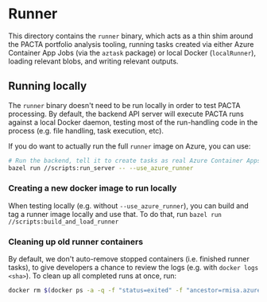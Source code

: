 # Runner

This directory contains the `runner` binary, which acts as a thin shim around the PACTA portfolio analysis tooling, running tasks created via either Azure Container App Jobs (via the `aztask` package) or local Docker (`localRunner`), loading relevant blobs, and writing relevant outputs.

## Running locally

The `runner` binary doesn't need to be run locally in order to test PACTA processing. By default, the backend API server will execute PACTA runs against a local Docker daemon, testing most of the run-handling code in the process (e.g. file handling, task execution, etc).

If you do want to actually run the full `runner` image on Azure, you can use:

```bash
# Run the backend, tell it to create tasks as real Azure Container Apps Jobs.
bazel run //scripts:run_server -- --use_azure_runner
```

### Creating a new docker image to run locally

When testing locally (e.g. without `--use_azure_runner`), you can build and tag a runner image locally and use that. To do that, run `bazel run //scripts:build_and_load_runner`

### Cleaning up old runner containers

By default, we don't auto-remove stopped containers (i.e. finished runner tasks), to give developers a chance to review the logs (e.g. with `docker logs <sha>`). To clean up all completed runs at once, run:

```bash
docker rm $(docker ps -a -q -f "status=exited" -f "ancestor=rmisa.azurecr.io/runner:latest")
```
